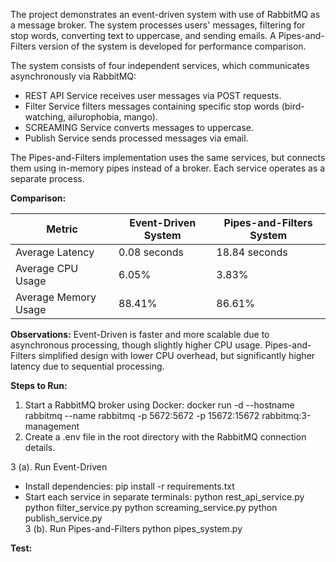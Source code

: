 The project demonstrates an event-driven system with use of RabbitMQ as a message broker.
The system processes users' messages, filtering for stop words, converting text to uppercase, and sending emails.
A Pipes-and-Filters version of the system is developed for performance comparison.

The system consists of four independent services, which communicates asynchronously via RabbitMQ:

- REST API Service receives user messages via POST requests.
- Filter Service filters messages containing specific stop words (bird-watching, ailurophobia, mango).
- SCREAMING Service converts messages to uppercase.
- Publish Service sends processed messages via email.

The Pipes-and-Filters implementation uses the same services, but connects them using in-memory pipes instead of a broker. Each service operates as a separate process.

**Comparison:**

| Metric |	Event-Driven System |	Pipes-and-Filters System |
|--------|----------------------|--------------------------|
|Average Latency|	0.08 seconds |	18.84 seconds |
|Average CPU Usage|	6.05%|	3.83% |
|Average Memory Usage|	88.41%	|86.61% |

**Observations:**
Event-Driven is faster and more scalable due to asynchronous processing, though slightly higher CPU usage.
Pipes-and-Filters simplified design with lower CPU overhead, but significantly higher latency due to sequential processing.

**Steps to Run:**
1. Start a RabbitMQ broker using Docker:
   docker run -d --hostname rabbitmq --name rabbitmq -p 5672:5672 -p 15672:15672 rabbitmq:3-management  
2. Create a .env file in the root directory with the RabbitMQ connection details.

3 (a). Run Event-Driven
   - Install dependencies:
   pip install -r requirements.txt
   - Start each service in separate terminals:
   python rest_api_service.py
   python filter_service.py
   python screaming_service.py
   python publish_service.py  
3 (b). Run Pipes-and-Filters
   python pipes_system.py  

**Test:**




